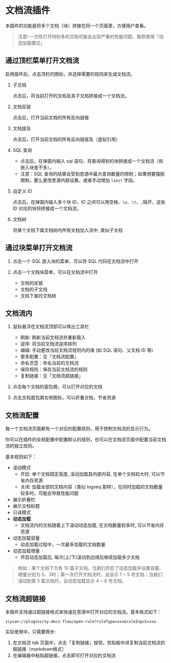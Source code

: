 # 文档流插件

本插件的功能是将多个文档（块）拼接在同一个页面里，方便用户查看。

> 注意! 一次性打开特别多的文档可能会出现严重的性能问题，推荐使用「动态加载模式」

## 通过顶栏菜单打开文档流

启用插件后，点击顶栏的图标，并选择需要的规则来生成文档流。

1. 子文档

    点击后，将当前打开的文档及其子文档拼接成一个文档流。

2. 文档反链

    点击后，打开当前文档的所有反向链接

3. 文档提及

    点击后，打开当前文档的所有反向链提及（虚拟引用）


4. SQL 查询

    - 点击后，在弹窗内输入 sql 语句，将查询得到的块拼接成一个文档流（和嵌入块差不多）。
    - 注意：SQL 查询的结果会受到思源中最大查询数量的限制；如果想要摆脱限制，要么更改思源内部设置，或者手动增加 `limit` 字段。

5. 自定义 ID

    点击后，在弹窗内输入多个块 ID，ID 之间可以用空格、`\n`、`\t`、`,`隔开，这些 ID 对应的块将拼接成一个文档流。

6. 文档树

    将某个文档下属文档树内所有文档加入流中, 类似子文档

## 通过块菜单打开文档流

1. 点击一个 SQL 嵌入块的菜单，可以将 SQL 代码在文档流中打开

2. 点击一个文档块菜单，可以在文档流中打开

    - 文档的反链
    - 文档的子文裆
    - 文档下属的文档树

## 文档流内

1. 鼠标悬浮在文档流顶部可以唤出工具栏

    - 刷新: 刷新当前文档流并重新载入
    - 逆序: 将当前文档流逆序排列
    - 编辑: 手动更改当前文档流规则内的值 (如 SQL 语句、父文档 ID 等)
    - 更多配置：见「文档流配置」
    - 命名页签：命名当前的文档流
    - 保存规则：保存当前文档流的规则
    - 复制链接：见「文档流超链接」

2. 点击每个文档的面包屑，可以打开对应的文档
3. 点击文档面包屑左侧图标，可以折叠文档，节省资源

## 文档流配置

每一个文档流页面都有一个对应的配置规则，用于控制文档流的显示行为。

你可以在插件的全局配置中配置默认的规则，也可以在文档流页面中配置当前文档流的独立规则。

基本规则如下：

- 滚动模式
  - 开启: 单个文档固定高度, 滚动加载其内部内容, 在单个文档较大时, 可以节省内存资源
  - 关闭: 加载全部的文档内容（类似 logseq 那样），在同时加载的文档数量较多时，可能会导致性能问题
- 展示折叠栏
- 展示文档标题
- 只读模式
- **动态加载**
  - 文档流内的文档随着上下滚动动态加载, 在文档数量较多时, 可以节省内存资源
- 动态加载容量
  - 动态加载过程中，一次最多加载的文档数量
- 动态加载增量
  - 开启动态加载后, 每次(上/下)滚动到边缘后继续加载多少文档

> 例如：某个文档下方有 10 篇子文裆，当我们开启了动态加载并设置容量、增量分别为 5、3时；第一次打开文档流时，会显示 1 ~ 5 号文档；当我们滚动到第 5 篇文档时，会动态加载显示 4 ~ 8 号文档。

## 文档流超链接

本插件支持通过超链接格式来快速在思源中打开对应的文档流。基本格式如下：

```
siyuan://plugins/sy-docs-flow/open-rule?ruleType=xxx&ruleInput=xxx
```

实际使用中，只需要两步:

1. 在文档流 tab 页面中，点击「复制链接」按钮，剪贴板中讲复制当前文档流的超链接（markdown格式）
2. 在编辑器中粘贴超链接，点击即可打开对应的文档流


